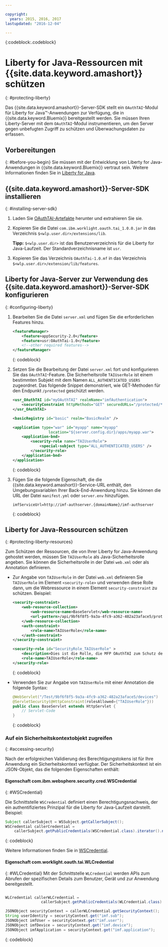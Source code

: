 ```yaml
---

copyright:
  years: 2015, 2016, 2017
lastupdated: "2016-12-04"

---
```

{:codeblock:.codeblock}

# Liberty for Java-Ressourcen mit {{site.data.keyword.amashort}} schützen
{: #protecting-liberty}

Das {{site.data.keyword.amashort}}-Server-SDK stellt ein `OAuthTAI`-Modul für Liberty for Java&trade;-Anwendungen zur Verfügung, die in {{site.data.keyword.Bluemix}} bereitgestellt werden. Sie müssen Ihren Liberty-Server mit dem `OAuthTAI`-Modul instrumentieren, um den Server gegen unbefugten Zugriff zu schützen und Überwachungsdaten zu erfassen.

## Vorbereitungen
{: #before-you-begin}
Sie müssen mit der Entwicklung von Liberty for Java-Anwendungen in {{site.data.keyword.Bluemix}} vertraut sein. Weitere Informationen finden Sie in [Liberty for Java](https://console.{DomainName}/docs/runtimes/liberty/index.html).

## {{site.data.keyword.amashort}}-Server-SDK installieren
{: #installing-server-sdk}

1. Laden Sie [OAuthTAI-Artefakte](https://imf-tai.{DomainName}/public/TAI.zip) herunter und extrahieren Sie sie.

1. Kopieren Sie die Datei `com.ibm.worklight.oauth.tai_1.0.0.jar` in das Verzeichnis `$<wlp.user.dir>/extensions/lib`.

	**Tipp:** `$<wlp.user.dir>` ist das Benutzerverzeichnis für die Liberty for Java-Laufzeit. Der Standardverzeichnisname ist `usr`.

1. Kopieren Sie das Verzeichnis `OAuthTai-1.0.mf` in das Verzeichnis `$<wlp.user.dir>/extension/lib/features`.


## Liberty for Java-Server zur Verwendung des {{site.data.keyword.amashort}}-Server-SDK konfigurieren
{: #configuring-liberty}

1. Bearbeiten Sie die Datei `server.xml` und fügen Sie die erforderlichen Features hinzu.

	```XML
	<featureManager>
		<feature>appSecurity-2.0</feature>
		<feature>usr:OAuthTai-1.0</feature>
		<!--other required features-->
	</featureManager>

	```
	{: codeblock}
1. Setzen Sie die Bearbeitung der Datei `server.xml` fort und konfigurieren Sie das `OAuthTAI`-Feature. Die Sicherheitsrolle `TAIUserRole` ist einem bestimmten Subjekt mit dem Namen `ALL_AUTHENTICATED_USERS` zugeordnet. Das folgende Snippet demonstriert, wie GET-Methoden für den Endpunkt `/protected` geschützt werden.

	```XML
	<usr_OAuthTAI id="myOAuthTAI" realmName="imfAuthentication">
		<securityConstraint httpMethods="GET" securedURLs="/protected/*"/>
	</usr_OAuthTAI>

	<basicRegistry id="basic" realm="BasicRealm" />

	<application type="war" id="myapp" name="myapp"
					location="${server.config.dir}/apps/myapp.war">
		<application-bnd>
			<security-role name="TAIUserRole">
				<special-subject type="ALL_AUTHENTICATED_USERS" />
			</security-role>
		</application-bnd>
	</application>
	```
	{: codeblock}

1. Fügen Sie die folgende Eigenschaft, die die {{site.data.keyword.amashort}}-Service-URL enthält, den Umgebungsvariablen Ihrer Back-End-Anwendung hinzu. Sie können die URL der Datei `manifest.yml` oder `server.env` hinzufügen.

	```
	imfServiceUrl=http://imf-authserver.{domainName}/imf-authserver
	```
	{: codeblock}

## Liberty for Java-Ressourcen schützen
{: #protecting-liberty-resources}

Zum Schützen der Ressourcen, die von Ihrer Liberty for Java-Anwendung gehostet werden, müssen Sie `TAIUserRole` als Java-Sicherheitsrolle angeben. Sie können die Sicherheitsrolle in der Datei `web.xml` oder als Annotation definieren.

* Zur Angabe von `TAIUserRole` in der Datei `web.xml` definieren Sie `TAIUserRole` im Element `<security-role>` und verwenden diese Rolle dann, um die Webressource in einem Element `security-constraint` zu schützen.
Beispiel:

	```XML
	<security-constraint>
		<web-resource-collection>
			<web-resource-name>BaseServlet</web-resource-name>
			<url-pattern>/api/9bf6f8f5-9a3a-4fc9-a362-482a23aface5/protected</url-pattern>
		</web-resource-collection>
		<auth-constraint>
			<role-name>TAIUserRole</role-name>
		</auth-constraint>
	</security-constraint>

	<security-role id="SecurityRole_TAIUserRole" >
		<description>Dies ist die Rolle, die MFP OAuthTAI zum Schutz der Ressource verwendet; sie muss 'ALL_AUTHENTICATED_USERS' in Liberty zugeordnet werden</description>
		<role-name>TAIUserRole</role-name>
	</security-role>
	```
	{: codeblock}

* Verwenden Sie zur Angabe von `TAIUserRole` mit einer Annotation die folgende Syntax:

	```Java
	@WebServlet("/Test/9bf6f8f5-9a3a-4fc9-a362-482a23aface5/devices")
	@ServletSecurity(@HttpConstraint(rolesAllowed={"TAIUserRole"}))
	public class BaseServlet extends HttpServlet {
	    // Servlet-Code
	}
	```
	{: codeblock}

### Auf ein Sicherheitskontextobjekt zugreifen
{: #accessing-security}

Nach der erfolgreichen Validierung des Berechtigungstokens ist für Ihre Anwendung ein Sicherheitskontext verfügbar. Der Sicherheitskontext ist ein JSON-Objekt, das die folgenden Eigenschaften enthält:

#### Eigenschaft com.ibm.websphere.security.cred.WSCredential
{: #WSCredential}

Die Schnittstelle `WSCredential` definiert einen Berechtigungsnachweis, der ein authentifiziertes Prinzipal für die Liberty for Java-Laufzeit darstellt. Beispiel:

```Java
Subject callerSubject = WSSubject.getCallerSubject();
WSCredential callerCredential =
    callerSubject.getPublicCredentials(WSCredential.class).iterator().next();
```
{: codeblock}

Weitere Informationen finden Sie in [WSCredential](http://www-01.ibm.com/support/knowledgecenter/api/content/nl/en-us/SSEQTP_7.0.0/com.ibm.websphere.javadoc.doc/web/apidocs/index.html?com/ibm/websphere/security/cred/WSCredential.html).

#### Eigenschaft com.worklight.oauth.tai.WLCredential
{: #WLCredential}
Mit der Schnittstelle `WLCredential` werden APIs zum Abrufen der spezifischen Details zum Benutzer, Gerät und zur Anwendung bereitgestellt.

```Java

WLCredential callerWLCredential =
				callerSubject.getPublicCredentials(WLCredential.class).iterator().next();

JSONObject securityContext = callerWLCredential.getSecurityContext();
String userIdentity = securityContext.get("imf.sub");
JSONObject imfUser = securityContext.get("imf.user");
JSONObject imfDevice = securityContext.get("imf.device");
JSONObject imfApplication = securityContext.get("imf.application");

```
{: codeblock}
